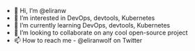 - 👋 Hi, I’m @eliranw
- 👀 I’m interested in DevOps, devtools, Kubernetes
- 🌱 I’m currently learning DevOps, devtools, Kubernetes
- 💞️ I’m looking to collaborate on any cool open-source project
- 📫 How to reach me - @eliranwolf on Twitter

